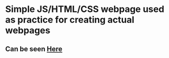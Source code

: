 # Simple JS/HTML/CSS webpage used as practice for creating actual webpages
## Can be seen [Here](https://geor0014.github.io/vanilla_js_html_css_banana_webpage_project/)
